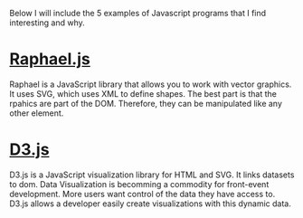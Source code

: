 Below I will include the 5 examples of Javascript programs that I find interesting and why.

[Raphael.js](https://github.com/DmitryBaranovskiy/raphael/)
==========
Raphael is a JavaScript library that allows you to work with vector graphics. It uses SVG, which uses XML to define shapes. The best part is that the rpahics are part of the DOM. Therefore, they can be manipulated like any other element. 

[D3.js](https://github.com/mbostock/d3)
========
D3.js is a JavaScript visualization library for HTML and SVG. It links datasets to dom. Data Visualization is becomming a commodity for front-event development. More users want control of the data they have access to. D3.js allows a developer easily create visualizations with this dynamic data.
